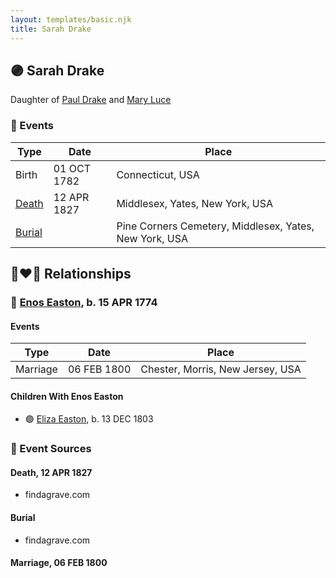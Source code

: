 ```yaml
---
layout: templates/basic.njk
title: Sarah Drake
---
```

## 🟣 Sarah Drake

Daughter of [Paul Drake](/people/3/33760536) and [Mary Luce](/people/1/14325605)

### 📆 Events

Type | Date | Place
------ | ------ | ------
Birth | 01 OCT 1782 | Connecticut, USA
[Death](#event-87f2c1dd-7725-4aa0-a965-195db0434861) | 12 APR 1827 | Middlesex, Yates, New York, USA
[Burial](#event-7cb1e3fc-a854-46d5-a98c-1e0889d741fe) |  | Pine Corners Cemetery, Middlesex, Yates, New York, USA

## 👩‍❤️‍👨 Relationships

### 🔵 [Enos Easton](/people/9/95960336), b. 15 APR 1774

#### Events

Type | Date | Place
------ | ------ | ------
Marriage | 06 FEB 1800 | Chester, Morris, New Jersey, USA
#### Children With Enos Easton
* 🟣 [Eliza Easton](/people/2/29447626), b. 13 DEC 1803
### 📰 Event Sources

#### <a id="event-87f2c1dd-7725-4aa0-a965-195db0434861"></a> Death, 12 APR 1827
* findagrave.com

#### <a id="event-7cb1e3fc-a854-46d5-a98c-1e0889d741fe"></a> Burial
* findagrave.com

#### <a id="event-ae411851-2503-4740-b494-4e92454dd4bd"></a> Marriage, 06 FEB 1800
